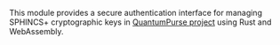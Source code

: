 This module provides a secure authentication interface for managing SPHINCS+ cryptographic keys in [QuantumPurse project](https://github.com/tea2x/quantum-purse-web-static.git) using Rust and WebAssembly.